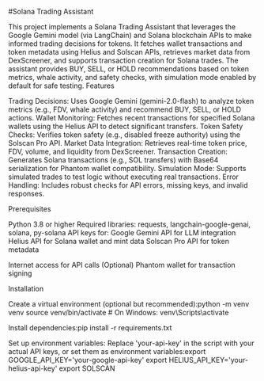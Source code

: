#Solana Trading Assistant

This project implements a Solana Trading Assistant that leverages the Google Gemini model (via LangChain) and Solana blockchain APIs to make informed trading decisions for tokens. It fetches wallet transactions and token metadata using Helius and Solscan APIs, retrieves market data from DexScreener, and supports transaction creation for Solana trades. The assistant provides BUY, SELL, or HOLD recommendations based on token metrics, whale activity, and safety checks, with simulation mode enabled by default for safe testing.
Features

Trading Decisions: Uses Google Gemini (gemini-2.0-flash) to analyze token metrics (e.g., FDV, whale activity) and recommend BUY, SELL, or HOLD actions.
Wallet Monitoring: Fetches recent transactions for specified Solana wallets using the Helius API to detect significant transfers.
Token Safety Checks: Verifies token safety (e.g., disabled freeze authority) using the Solscan Pro API.
Market Data Integration: Retrieves real-time token price, FDV, volume, and liquidity from DexScreener.
Transaction Creation: Generates Solana transactions (e.g., SOL transfers) with Base64 serialization for Phantom wallet compatibility.
Simulation Mode: Supports simulated trades to test logic without executing real transactions.
Error Handling: Includes robust checks for API errors, missing keys, and invalid responses.

Prerequisites

Python 3.8 or higher
Required libraries: requests, langchain-google-genai, solana, py-solana
API keys for:
Google Gemini API for LLM integration
Helius API for Solana wallet and mint data
Solscan Pro API for token metadata


Internet access for API calls
(Optional) Phantom wallet for transaction signing

Installation

Create a virtual environment (optional but recommended):python -m venv venv
source venv/bin/activate  # On Windows: venv\Scripts\activate


Install dependencies:pip install -r requirements.txt


Set up environment variables:
Replace 'your-api-key' in the script with your actual API keys, or set them as environment variables:export GOOGLE_API_KEY='your-google-api-key'
export HELIUS_API_KEY='your-helius-api-key'
export SOLSCAN





